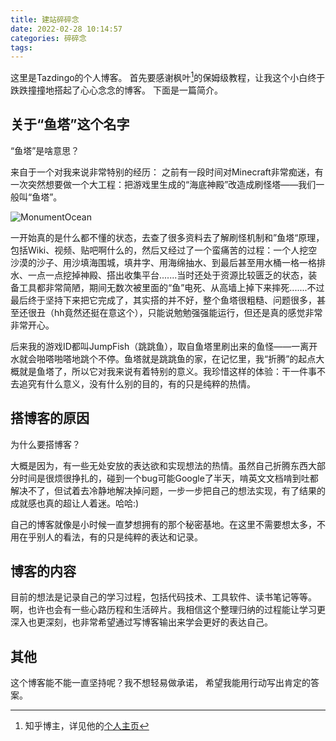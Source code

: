 ```yaml
---
title: 建站碎碎念
date: 2022-02-28 10:14:57
categories: 碎碎念
tags: 
---
```

这里是Tazdingo的个人博客。
首先要感谢枫叶[^1]的保姆级教程，让我这个小白终于跌跌撞撞地搭起了心心念念的博客。
下面是一篇简介。
<!--more-->

## 关于“鱼塔”这个名字

“鱼塔”是啥意思？

来自于一个对我来说非常特别的经历：
之前有一段时间对Minecraft非常痴迷，有一次突然想要做一个大工程：把游戏里生成的“海底神殿”改造成刷怪塔——我们一般叫“鱼塔”。

![MonumentOcean](https://tazdingo-images.oss-cn-hongkong.aliyuncs.com/img/202401270050246.png)

一开始真的是什么都不懂的状态，去查了很多资料去了解刷怪机制和”鱼塔“原理，包括Wiki、视频、贴吧啊什么的，然后又经过了一个蛮痛苦的过程：一个人挖空沙漠的沙子、用沙填海围城，填井字、用海绵抽水、到最后甚至用水桶一格一格排水、一点一点挖掉神殿、搭出收集平台.......当时还处于资源比较匮乏的状态，装备工具都非常简陋，期间无数次被里面的“鱼”电死、从高墙上掉下来摔死.......不过最后终于坚持下来把它完成了，其实搭的并不好，整个鱼塔很粗糙、问题很多，甚至还很丑（hh竟然还挺在意这个），只能说勉勉强强能运行，但还是真的感觉非常非常开心。

后来我的游戏ID都叫JumpFish（跳跳鱼），取自鱼塔里刷出来的鱼怪——一离开水就会啪嗒啪嗒地跳个不停。鱼塔就是跳跳鱼的家，在记忆里，我“折腾”的起点大概就是鱼塔了，所以它对我来说有着特别的意义。我珍惜这样的体验：干一件事不去追究有什么意义，没有什么别的目的，有的只是纯粹的热情。

## 搭博客的原因

为什么要搭博客？

大概是因为，有一些无处安放的表达欲和实现想法的热情。虽然自己折腾东西大部分时间是很烦很挣扎的，碰到一个bug可能Google了半天，啃英文文档啃到吐都解决不了，但试着去冷静地解决掉问题，一步一步把自己的想法实现，有了结果的成就感也真的超让人着迷。哈哈:)

自己的博客就像是小时候一直梦想拥有的那个秘密基地。在这里不需要想太多，不用在乎别人的看法，有的只是纯粹的表达和记录。

## 博客的内容

目前的想法是记录自己的学习过程，包括代码技术、工具软件、读书笔记等等。啊，也许也会有一些心路历程和生活碎片。我相信这个整理归纳的过程能让学习更深入也更深刻，也非常希望通过写博客输出来学会更好的表达自己。

## 其他

这个博客能不能一直坚持呢？我不想轻易做承诺， 希望我能用行动写出肯定的答案。



[^1]: 知乎博主，详见他的[个人主页](https://www.zhihu.com/people/mai-nv-hai-de-xiao-huo-chai-35-19)
